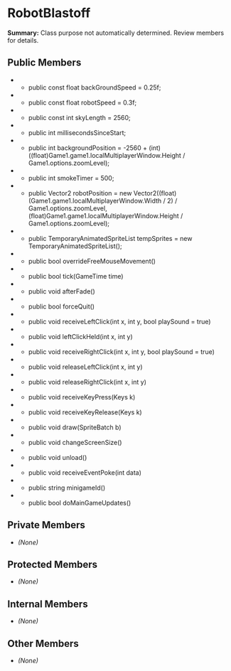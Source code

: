 # RobotBlastoff

**Summary:** Class purpose not automatically determined. Review members for details.

## Public Members
- - public const float backGroundSpeed = 0.25f;
- - public const float robotSpeed = 0.3f;
- - public const int skyLength = 2560;
- - public int millisecondsSinceStart;
- - public int backgroundPosition = -2560 + (int)((float)Game1.game1.localMultiplayerWindow.Height / Game1.options.zoomLevel);
- - public int smokeTimer = 500;
- - public Vector2 robotPosition = new Vector2((float)(Game1.game1.localMultiplayerWindow.Width / 2) / Game1.options.zoomLevel, (float)Game1.game1.localMultiplayerWindow.Height / Game1.options.zoomLevel);
- - public TemporaryAnimatedSpriteList tempSprites = new TemporaryAnimatedSpriteList();
- - public bool overrideFreeMouseMovement()
- - public bool tick(GameTime time)
- - public void afterFade()
- - public bool forceQuit()
- - public void receiveLeftClick(int x, int y, bool playSound = true)
- - public void leftClickHeld(int x, int y)
- - public void receiveRightClick(int x, int y, bool playSound = true)
- - public void releaseLeftClick(int x, int y)
- - public void releaseRightClick(int x, int y)
- - public void receiveKeyPress(Keys k)
- - public void receiveKeyRelease(Keys k)
- - public void draw(SpriteBatch b)
- - public void changeScreenSize()
- - public void unload()
- - public void receiveEventPoke(int data)
- - public string minigameId()
- - public bool doMainGameUpdates()

## Private Members
- *(None)*

## Protected Members
- *(None)*

## Internal Members
- *(None)*

## Other Members
- *(None)*

